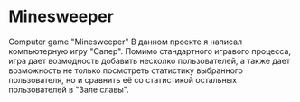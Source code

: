 # Minesweeper
Computer game "Minesweeper"
В данном проекте я написал компьютерную игру "Сапер".
Помимо стандартного игравого процесса, игра дает возмодность добавить несколко пользователей, а также дает возможность не только посмотреть статистику выбранного пользователя, но и сравнить её со статистикой остальных пользователей в "Зале славы".
